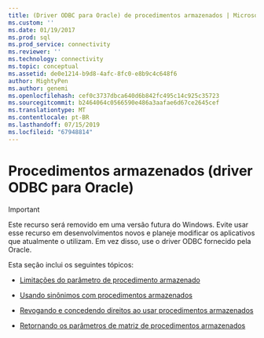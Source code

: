 ```yaml
---
title: (Driver ODBC para Oracle) de procedimentos armazenados | Microsoft Docs
ms.custom: ''
ms.date: 01/19/2017
ms.prod: sql
ms.prod_service: connectivity
ms.reviewer: ''
ms.technology: connectivity
ms.topic: conceptual
ms.assetid: de0e1214-b9d8-4afc-8fc0-e8b9c4c648f6
author: MightyPen
ms.author: genemi
ms.openlocfilehash: cef0c3737dbca640d6b842fc495c14c925c35723
ms.sourcegitcommit: b2464064c0566590e486a3aafae6d67ce2645cef
ms.translationtype: MT
ms.contentlocale: pt-BR
ms.lasthandoff: 07/15/2019
ms.locfileid: "67948814"
---
```

# <a name="stored-procedures-odbc-driver-for-oracle"></a>Procedimentos armazenados (driver ODBC para Oracle)
> [!IMPORTANT]  
>  Este recurso será removido em uma versão futura do Windows. Evite usar esse recurso em desenvolvimentos novos e planeje modificar os aplicativos que atualmente o utilizam. Em vez disso, use o driver ODBC fornecido pela Oracle.  
  
 Esta seção inclui os seguintes tópicos:  
  
-   [Limitações do parâmetro de procedimento armazenado](../../odbc/microsoft/stored-procedure-parameter-limitations.md)  
  
-   [Usando sinônimos com procedimentos armazenados](../../odbc/microsoft/using-synonyms-with-stored-procedures.md)  
  
-   [Revogando e concedendo direitos ao usar procedimentos armazenados](../../odbc/microsoft/revoking-and-granting-rights-when-using-stored-procedures.md)  
  
-   [Retornando os parâmetros de matriz de procedimentos armazenados](../../odbc/microsoft/returning-array-parameters-from-stored-procedures.md)
